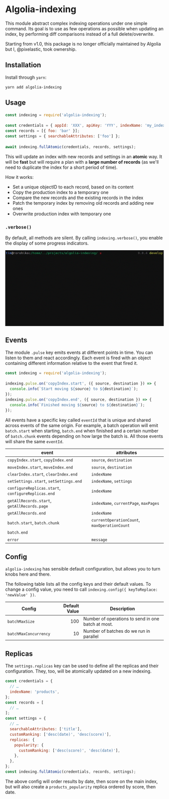 # Algolia-indexing

This module abstract complex indexing operations under one simple command. Its
goal is to use as few operations as possible when updating an index, by
performing diff comparisons instead of a full delete/overwrite.

Starting from v1.0, this package is no longer officially maintained by Algolia
but I, @pixelastic, took ownership.

## Installation

Install through `yarn`:

```shell
yarn add algolia-indexing
```

## Usage

```javascript
const indexing = require('algolia-indexing');

const credentials = { appId: 'XXX', apiKey: 'YYY', indexName: 'my_index' };
const records = [{ foo: 'bar' }];
const settings = { searchableAttributes: ['foo'] };

await indexing.fullAtomic(credentials, records, settings);
```

This will update an index with new records and settings in an **atomic**
way. It will be **fast** but will require a plan with a **large number of
records** (as we'll need to duplicate the index for a short period of time).

How it works:

- Set a unique objectID to each record, based on its content
- Copy the production index to a temporary one
- Compare the new records and the existing records in the index
- Patch the temporary index by removing old records and adding new ones
- Overwrite production index with temporary one

### `.verbose()`

By default, all methods are silent. By calling `indexing.verbose()`, you enable
the display of some progress indicators.

![Example of a Full Atomic][1]

## Events

The module `.pulse` key emits events at different points in time. You can listen
to them and react accordingly. Each event is fired with an object containing
different information relative to the event that fired it.

```javascript
const indexing = require('algolia-indexing');

indexing.pulse.on('copyIndex.start', ({ source, destination }) => {
  console.info(`Start moving ${source} to ${destination}`);
});
indexing.pulse.on('copyIndex.end', ({ source, destination }) => {
  console.info(`Finished moving ${source} to ${destination}`);
});
```

All events have a specific key called `eventId` that is unique and shared across
events of the same origin. For example, a batch operation will emit
`batch.start` when starting, `batch.end` when finished and a certain number of
`batch.chunk` events depending on how large the batch is. All those events will
share the same `eventId`.

| event                                              | attributes                                   |
| -------------------------------------------------- | -------------------------------------------- |
| `copyIndex.start`, `copyIndex.end`                 | `source`, `destination`                      |
| `moveIndex.start`, `moveIndex.end`                 | `source`, `destination`                      |
| `clearIndex.start`, `clearIndex.end`               | `indexName`                                  |
| `setSettings.start`, `setSettings.end`             | `indexName`, `settings`                      |
| `configureReplicas.start`, `configureReplicas.end` | `indexName`                                  |
| `getAllRecords.start`, `getAllRecords.page`        | `indexName`, `currentPage`, `maxPages`       |
| `getAllRecords.end`                                | `indexName`                                  |
| `batch.start`, `batch.chunk`                       | `currentOperationCount`, `maxOperationCount` |
| `batch.end`                                        |                                              |
| `error`                                            | `message`                                    |

## Config

`algolia-indexing` has sensible default configuration, but allows you to turn
knobs here and there.

The following table lists all the config keys and their default values. To
change a config value, you need to call `indexing.config({ keyToReplace: 'newValue' })`.

| Config                | Default Value | Description                                        |
| --------------------- | ------------: | -------------------------------------------------- |
| `batchMaxSize`        |           100 | Number of operations to send in one batch at most. |
| `batchMaxConcurrency` |            10 | Number of batches do we run in parallel            |

## Replicas

The `settings.replicas` key can be used to define all the replicas and their
configuration. They, too, will be atomically updated on a new indexing.

```javascript
const credentials = {
  // …
  indexName: 'products',
};
const records = [
  // …
];
const settings = {
  // …
  searchableAttributes: ['title'],
  customRanking: ['desc(date)', 'desc(score)'],
  replicas: {
    popularity: {
      customRanking: ['desc(score)', 'desc(date)'],
    },
  },
};
const indexing.fullAtomic(credentials, records, settings);
```

The above config will order results by date, then score on the main index, but
will also create a `products_popularity` replica ordered by score, then date.

[1]: ./.github/full-atomic.gif
